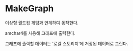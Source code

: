 # MakeGraph

이상형 월드컵 게임과 연계하여 동작한다.

amchar4를 사용해 그래프에 출력한다.

그래프에 출력할 데이터는 '로컬 스토리지'에 저장된 데이터로 그린다.
